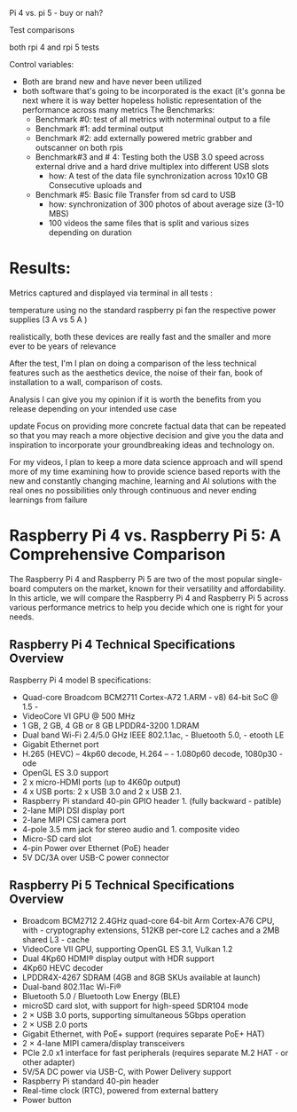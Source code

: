 Pi 4 vs. pi 5 - buy or nah?

<!-- add image of both (be used for thumbnail photo) -->
    




Test comparisons

both rpi 4 and rpi 5 tests


Control variables:

- Both are brand new and have never been utilized
- both software that's going to be incorporated is the exact (it's gonna be next where it is way better hopeless holistic representation of the performance across many metrics
The Benchmarks:
    - Benchmark #0: test of all metrics with noterminal output to a file
    - Benchmark #1: add terminal output <!-- TODO: SHOWCASE THIS FIRST WHEN FEATURING VIDEO, then add with only quick preview of benchmark #0 results -->
    - Benchmark #2: add  externally powered metric grabber and outscanner on both rpis
    - Benchmark#3 and # 4: Testing both the USB 3.0 speed across external drive and a hard drive multiplex into different USB slots
        - how: A test of the data file synchronization across 10x10 GB Consecutive uploads and
    - Benchmark  #5: Basic file Transfer from sd card to USB
        - how: synchronization of 300 photos of about average size (3-10 MBS)
        - 100 videos the same files that is split and various sizes depending on duration


# Results: 
Metrics captured and displayed via terminal in all tests :
    
 temperature using no the standard raspberry pi fan the respective power supplies (3 A vs 5 A )


realistically, both these devices are really fast and the smaller and more ever to be years of relevance


After the test, I'm I plan on doing a comparison of the less technical features such as the aesthetics device, the noise of their fan, book of installation to a wall, comparison of costs.

Analysis I can give you my opinion if it is worth the benefits from you release depending on your intended use case

update
Focus on providing more concrete factual data that can be repeated so that you may reach a more objective decision and give you the data and inspiration to incorporate your groundbreaking ideas and technology on.


For my videos, I plan to keep a more data science approach and will spend more of my time examining how to provide science based reports with the new and constantly changing machine, learning and AI solutions with the real ones no possibilities only through continuous and never ending learnings from failure

# Raspberry Pi 4 vs. Raspberry Pi 5: A Comprehensive Comparison

The Raspberry Pi 4 and Raspberry Pi 5 are two of the most popular single-board computers on the market, known for their versatility and affordability. In this article, we will compare the Raspberry Pi 4 and Raspberry Pi 5 across various performance metrics to help you decide which one is right for your needs.

## Raspberry Pi 4 Technical Specifications Overview
Raspberry Pi 4 model B specifications:
- Quad-core Broadcom BCM2711 Cortex-A72 1.ARM - v8) 64-bit SoC @ 1.5 - 
- VideoCore VI GPU @ 500 MHz 
- 1 GB, 2 GB, 4 GB or 8 GB LPDDR4-3200 1.DRAM
- Dual band Wi-Fi 2.4/5.0 GHz IEEE 802.1.1ac, - Bluetooth 5.0, - etooth LE
- Gigabit Ethernet port
- H.265 (HEVC) – 4kp60 decode, H.264 – - 1.080p60 decode, 1080p30 - ode
- OpenGL ES 3.0 support
- 2 x micro-HDMI ports (up to 4K60p output)
- 4 x USB ports: 2 x USB 3.0 and 2 x USB 2.1.
-  Raspberry Pi standard 40-pin GPIO header 1. (fully backward - patible)
-  2-lane MIPI DSI display port
-  2-lane MIPI CSI camera port
-  4-pole 3.5 mm jack for stereo audio and 1. composite video
-  Micro-SD card slot
-  4-pin Power over Ethernet (PoE) header
-  5V DC/3A over USB-C power connector



## Raspberry Pi 5 Technical Specifications Overview
- Broadcom BCM2712 2.4GHz quad-core 64-bit Arm Cortex-A76 CPU, with - cryptography extensions, 512KB per-core L2 caches and a 2MB shared L3 - cache
- VideoCore VII GPU, supporting OpenGL ES 3.1, Vulkan 1.2
- Dual 4Kp60 HDMI® display output with HDR support
- 4Kp60 HEVC decoder
- LPDDR4X-4267 SDRAM (4GB and 8GB SKUs available at launch)
- Dual-band 802.11ac Wi-Fi®
- Bluetooth 5.0 / Bluetooth Low Energy (BLE)
- microSD card slot, with support for high-speed SDR104 mode
- 2 × USB 3.0 ports, supporting simultaneous 5Gbps operation
- 2 × USB 2.0 ports
- Gigabit Ethernet, with PoE+ support (requires separate PoE+ HAT)
- 2 × 4-lane MIPI camera/display transceivers
- PCIe 2.0 x1 interface for fast peripherals (requires separate M.2 HAT - or other adapter)
- 5V/5A DC power via USB-C, with Power Delivery support
- Raspberry Pi standard 40-pin header
- Real-time clock (RTC), powered from external battery
- Power button
